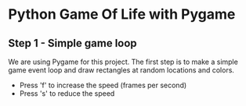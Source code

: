 # Python Game Of Life with Pygame
## Step 1 - Simple game loop

We are using Pygame for this project. The first step 
is to make a simple game event loop and draw rectangles
at random locations and colors.

- Press 'f' to increase the speed (frames per second)
- Press 's' to reduce the speed
